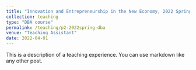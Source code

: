 ```yaml
---
title: "Innovation and Entrepreneurship in the New Economy, 2022 Spring"
collection: teaching
type: "DBA course"
permalink: /teaching/p2-2022spring-dba
venue: "Teaching Assistant"
date: 2022-04-01
---
```


This is a description of a teaching experience. You can use markdown like any other post.
